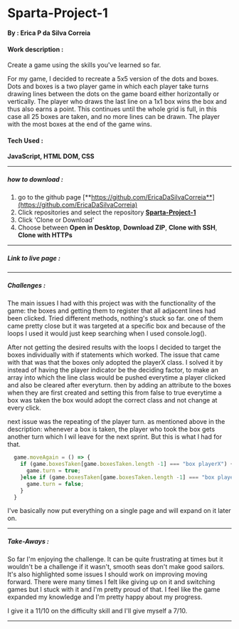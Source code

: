 # Sparta-Project-1
**By : Erica P da Silva Correia**

#### Work description :

Create a game using the skills you've learned so far.

For my game, I decided to recreate a 5x5 version of the dots and boxes. 
Dots and boxes is a two player game in which each player take turns drawing lines between the dots on the game board either horizontally or vertically. The player who draws the last line on a 1x1 box wins the box and thus also earns a point. This continues until the whole grid is full, in this case all 25 boxes are taken, and no more lines can be drawn. The player with the most boxes at the end of the game wins.


#### Tech Used :
**JavaScript, HTML DOM, CSS**

-----
##### how to download :


1. go to the github page [**https://github.com/EricaDaSilvaCorreia**](https://github.com/EricaDaSilvaCorreia)
2. Click repositories and select the repository [**Sparta-Project-1**](https://github.com/EricaDaSilvaCorreia/Sparta-Project-1)
3. Click 'Clone or Download'
4. Choose between **Open in Desktop**, **Download ZIP**, **Clone with SSH**, **Clone with HTTPs**

-----

##### Link to live page :

--------


##### Challenges :

The main issues I had with this project was with the functionality of the game: the boxes and getting them to register that all adjacent lines had been clicked. 
Tried different methods, nothing's stuck so far. one of them came pretty close but it was targeted at a specific box and because of the loops I used it would just keep searching when I used console.log().

After not getting the desired results with the loops I decided to target the boxes individually with if statements which worked. The issue that came with that was that the boxes only adopted the playerX class. I solved it by instead of having the player indicator be the deciding factor, to make an array into which the line class would be pushed everytime a player clicked and also be cleared after everyturn. then by adding an attribute to the boxes when they are first created and setting this from false to true everytime a box was taken the box would adopt the correct class and not change at every click.

next issue was the repeating of the player turn. as mentioned above in the description: whenever a box is taken, the player who took the box gets another turn which I wil leave for the next sprint. But this is what I had for that.


~~~javascript
  game.moveAgain = () => {
    if (game.boxesTaken[game.boxesTaken.length -1] === "box playerX") {
      game.turn = true;
    }else if (game.boxesTaken[game.boxesTaken.length -1] === "box playerY") {
      game.turn = false;
    }
  }

~~~

I've basically now put everything on a single page and will expand on it later on.

-----

##### Take-Aways :

So far I'm enjoying the challenge. It can be quite frustrating at times but it wouldn't be a challenge if it wasn't, smooth seas don't make good sailors. It's also highlighted some issues I should work on improving moving forward. There were  many times I felt like giving up on it and switching games but I stuck with it and I'm pretty proud of that. I feel like the game expanded my knowledge and I'm pretty happy about my progress. 

I give it a 11/10 on the difficulty skill and I'll give myself a 7/10.

-----

